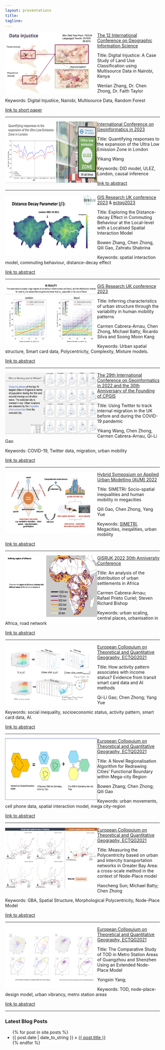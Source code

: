 ```yaml
---
layout: presentations
title: 
tagline:
---
```


<div class="tip" markdown="1">

<img align="left" width="300" height="200" src="figures/presentations/giscience2023_wenlan.png">

[The 12 International Conference on Geographic Information Science](https://giscience2023.github.io/)

Title: Digital Injustice: A Case Study of Land Use Classification using Multisource Data in Nairobi, Kenya 

Wenlan Zhang, Dr. Chen Zhong, Dr. Faith Taylor

Keywords: Digital Injustice, Nairobi, Multisource Data, Random Forest

[link to short paper](https://drops.dagstuhl.de/opus/volltexte/2023/18989/pdf/LIPIcs-GIScience-2023-94.pdf)

</div>

----
<div class="tip" markdown="1">

<img align="left" width="300" height="200" src="figures/presentations/cpgis2023_yikang.png">

[International Conference on Geoinformatics in 2023](https://www.cpgis.org/Conferences/ConferenceDefault.aspx?ID=2079) 

Title: Quantifying responses to the expansion of the Ultra Low Emission Zone in London

Yikang Wang

Keywords: DID model, ULEZ, London, causal inference

[link to abstract](https://www.cpgis.org/userfiles/file/CPGIS_2023_programme_v8.pdf)

</div>

----
<div class="tip" markdown="1">

<img align="left" width="300" height="200" src="figures/presentations/gisruk2023_bowen.png">

[GIS Research UK conference 2023](https://gisruk.org/gisruk-2023/) & [ectqg2023](https://ucpages.uc.pt/events/ectqg2023/)

Title: Exploring the Distance-decay Effect in Commuting Behaviour at the Local-level with a Localised Spatial Interaction Model

Bowen Zhang, Chen Zhong, Qili Gao, Zahratu Shabrina

Keywords: spatial interaction model, commuting behaviour, distance-decay effect

[link to abstract](https://github.com/c-zhong-ucl-ac-uk/realTRIPS/blob/650900fdab9835bdb80a0938b1e784d9ca352046/publications/GISRUK2023_abstract_bowenzhang.pdf)

</div>

----
<div class="tip" markdown="1">

<img align="left" width="300" height="200" src="figures/presentations/gisruk2023_carmen.png">

[GIS Research UK conference 2023](https://gisruk.org/gisruk-2023/)

Title: Inferring characteristics of urban structure through the variability in human mobility patterns

Carmen Cabrera-Arnau, Chen Zhong, Michael Batty, Ricardo Silva and Soong Moon Kang

Keywords: Urban spatial structure, Smart card data, Polycentricity, Complexity, Mixture models.

[link to abstract](https://github.com/c-zhong-ucl-ac-uk/realTRIPS/blob/5668b273df302e20578c5c567213d82bcf2a3092/publications/GISRUK2023_abstract_carmen.pdf)

</div>

----


<div class="tip" markdown="1">

<img align="left" width="300" height="200" src="figures/presentations/cpgis2022_wang.png">

[The 29th International Conference on Geoinformatics in 2022 and the 30th Anniversary of the Founding of CPGIS](https://www.cpgis.org/conferences/ConferenceDefault.aspx?ID=2078)

Title: Using Twitter to track internal migration in the UK before and during the COVID-19 pandemic

Yikang Wang, Chen Zhong, Carmen Cabrera-Arnau, Qi-Li Gao

Keywords: COVID-19, Twitter data, migration, urban mobility

[link to abstract](https://github.com/c-zhong-ucl-ac-uk/realTRIPS/blob/650900fdab9835bdb80a0938b1e784d9ca352046/publications/cpgis2022_abstract_yikang.pdf)

</div>

---

<div class="tip" markdown="1">

<img align="left" width="300" height="200" src="figures/presentations/AUM2022_qili.png">

[Hybrid Symposium on Applied Urban Modelling (AUM) 2022](https://www.arct.cam.ac.uk/research/conferences/applied-urban-modelling-aum/aum2022-understanding-common-challenges)

Title: SIMETRI: Socio-spatial inequalities and human mobility in megacities

Qili Gao, Chen Zhong, Yang Yue

Keywords: [SIMETRI](https://simetri.uk/), Megacities, ineqalities, urban mobility

[link to abstract](https://github.com/c-zhong-ucl-ac-uk/realTRIPS/blob/d6b634799aee2acf5873e751824659676a460f68/publications/AUM_abstract_Qili.pdf)

</div>

---
<div class="tip" markdown="1">

<img align="left" width="300" height="200" src="figures/presentations/GISRUK2022_carmen.png">

[GISRUK 2022 30th Anniversity Conference](http://liverpool.gisruk.org/)

Title: An analysis of the distribution of urban settlements in Africa

Carmen Cabrera-Arnau; Rafael Prieto Curiel; Steven Richard Bishop

Keywords: urban scaling, central places, urbanisation in Africa, road network

[link to abstract](https://github.com/c-zhong-ucl-ac-uk/realTRIPS/blob/3d0102f56a1419293f3994d03dd192c975683d5f/publications/GISRUK_abstract_carmen.pdf)

</div>

---

<div class="tip" markdown="1">

<img align="left" width="300" height="200" src="figures/presentations/ectqg2021_qiligao.png">

[European Colloquium on Theoretical and Quantitative Geography, ECTQG2021](https://ectqg2021.wordpress.com/)

Title: How activity pattern associates with income status? Evidence from transit smart card data and AI methods

Qi-Li Gao; Chen Zhong; Yang Yue

Keywords: social inequality, socioeconomic status, activity pattern, smart card data, AI.

[link to abstract](https://github.com/c-zhong-ucl-ac-uk/realTRIPS/blob/3d0102f56a1419293f3994d03dd192c975683d5f/publications/ECTQG_abstract_qiligao.pdf)


</div>

---

<div class="tip" markdown="1">

<img align="left" width="300" height="200" src="figures/presentations/ectqg2021_bowen.png">

[European Colloquium on Theoretical and Quantitative Geography, ECTQG2021](https://ectqg2021.wordpress.com/)

Title: A Novel Regionalisation Algorithm for Redrawing Cities’ Functional Boundary within Mega-city Region

Bowen Zhang; Chen Zhong; Qili Gao

Keywords: urban movements, cell phone data, spatial interaction model, mega city-region

[link to abstract](https://github.com/c-zhong-ucl-ac-uk/realTRIPS/blob/3d0102f56a1419293f3994d03dd192c975683d5f/publications/ECTQG_abstract_bowenzhang.pdf)

</div>

---

<div class="tip" markdown="1">

<img align="left" width="300" height="200" src="figures/presentations/ectqg2021_haocheng.png">

[European Colloquium on Theoretical and Quantitative Geography, ECTQG2021](https://ectqg2021.wordpress.com/)

Title: Measuring the Polycentricity based on urban and intercity transportation networks in Greater Bay Area: a cross-scale method in the context of Node-Place model

Haocheng Sun; Michael Batty; Chen Zhong

Keywords: GBA, Spatial Structure, Morphological Polycentricity, Node-Place Model

[link to abstract](https://github.com/c-zhong-ucl-ac-uk/realTRIPS/blob/3d0102f56a1419293f3994d03dd192c975683d5f/publications/ECTQG_abstract_haocheng.pdf)

</div>

---

<div class="tip" markdown="1">

<img align="left" width="300" height="200" src="figures/presentations/ectqg2021_yongxin.png">

[European Colloquium on Theoretical and Quantitative Geography, ECTQG2021](https://ectqg2021.wordpress.com/)

Title: The Comparative Study of TOD in Metro Station Areas of Guangzhou and Shenzhen Using an Extended Node-Place Model

Yongxin Yang;

Keywords: TOD, node-place-design model, urban vibrancy, metro station areas

[link to abstract](https://github.com/c-zhong-ucl-ac-uk/realTRIPS/blob/3d0102f56a1419293f3994d03dd192c975683d5f/publications/ECTQG_abstract_yongxinyang.pdf)

</div>


---






### Latest Blog Posts

<ul class="posts">
  {% for post in site.posts %}
    <li><span>{{ post.date | date_to_string }}</span> &raquo; <a href="{{ site.baseurl }}{{ post.url }}">{{ post.title }}</a></li>
  {% endfor %}
</ul>
